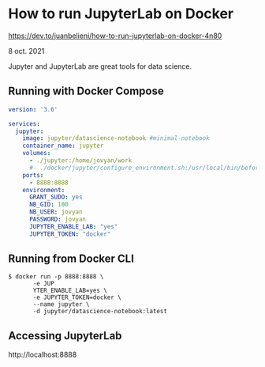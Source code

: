 How to run JupyterLab on Docker
===============================

https://dev.to/juanbelieni/how-to-run-jupyterlab-on-docker-4n80

8 oct. 2021

Jupyter and JupyterLab are great tools for data science.

## Running with Docker Compose

```yaml
version: '3.6'

services:
  jupyter:
    image: jupyter/datascience-notebook #minimal-notebook
    container_name: jupyter
    volumes:
      - ./jupyter:/home/jovyan/work
      #- ./docker/jupyter/configure_environment.sh:/usr/local/bin/before-notebook.d/configure_environment.sh
    ports:
      - 8888:8888
    environment:       
      GRANT_SUDO: yes
      NB_GID: 100
      NB_USER: jovyan  
      PASSWORD: jovyan 
      JUPYTER_ENABLE_LAB: "yes"
      JUPYTER_TOKEN: "docker"     
```

## Running from Docker CLI

	$ docker run -p 8888:8888 \
           -e JUP
           YTER_ENABLE_LAB=yes \
           -e JUPYTER_TOKEN=docker \
           --name jupyter \
           -d jupyter/datascience-notebook:latest


## Accessing JupyterLab

http://localhost:8888